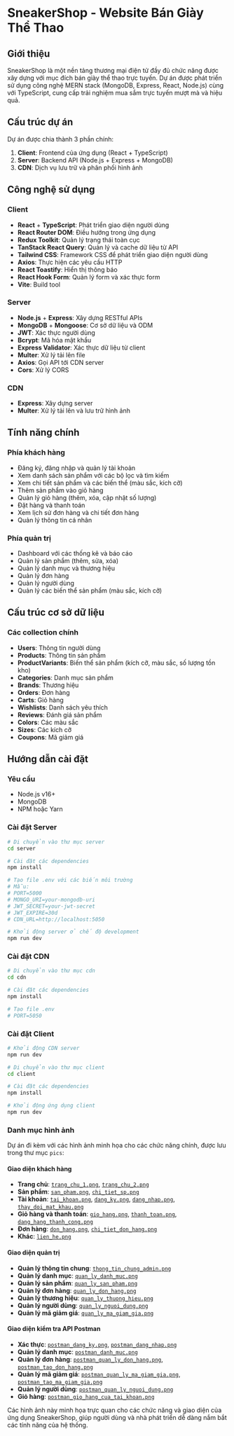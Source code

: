 # SneakerShop - Website Bán Giày Thể Thao

## Giới thiệu

SneakerShop là một nền tảng thương mại điện tử đầy đủ chức năng được xây dựng với mục đích bán giày thể thao trực tuyến. Dự án được phát triển sử dụng công nghệ MERN stack (MongoDB, Express, React, Node.js) cùng với TypeScript, cung cấp trải nghiệm mua sắm trực tuyến mượt mà và hiệu quả.

## Cấu trúc dự án

Dự án được chia thành 3 phần chính:

1. **Client**: Frontend của ứng dụng (React + TypeScript)
2. **Server**: Backend API (Node.js + Express + MongoDB)
3. **CDN**: Dịch vụ lưu trữ và phân phối hình ảnh

## Công nghệ sử dụng

### Client
- **React** + **TypeScript**: Phát triển giao diện người dùng
- **React Router DOM**: Điều hướng trong ứng dụng
- **Redux Toolkit**: Quản lý trạng thái toàn cục
- **TanStack React Query**: Quản lý và cache dữ liệu từ API
- **Tailwind CSS**: Framework CSS để phát triển giao diện người dùng
- **Axios**: Thực hiện các yêu cầu HTTP
- **React Toastify**: Hiển thị thông báo
- **React Hook Form**: Quản lý form và xác thực form
- **Vite**: Build tool

### Server
- **Node.js** + **Express**: Xây dựng RESTful APIs
- **MongoDB** + **Mongoose**: Cơ sở dữ liệu và ODM
- **JWT**: Xác thực người dùng
- **Bcrypt**: Mã hóa mật khẩu
- **Express Validator**: Xác thực dữ liệu từ client
- **Multer**: Xử lý tải lên file
- **Axios**: Gọi API tới CDN server
- **Cors**: Xử lý CORS

### CDN
- **Express**: Xây dựng server
- **Multer**: Xử lý tải lên và lưu trữ hình ảnh

## Tính năng chính

### Phía khách hàng
- Đăng ký, đăng nhập và quản lý tài khoản
- Xem danh sách sản phẩm với các bộ lọc và tìm kiếm
- Xem chi tiết sản phẩm và các biến thể (màu sắc, kích cỡ)
- Thêm sản phẩm vào giỏ hàng
- Quản lý giỏ hàng (thêm, xóa, cập nhật số lượng)
- Đặt hàng và thanh toán
- Xem lịch sử đơn hàng và chi tiết đơn hàng
- Quản lý thông tin cá nhân

### Phía quản trị
- Dashboard với các thống kê và báo cáo
- Quản lý sản phẩm (thêm, sửa, xóa)
- Quản lý danh mục và thương hiệu
- Quản lý đơn hàng
- Quản lý người dùng
- Quản lý các biến thể sản phẩm (màu sắc, kích cỡ)

## Cấu trúc cơ sở dữ liệu

### Các collection chính
- **Users**: Thông tin người dùng
- **Products**: Thông tin sản phẩm
- **ProductVariants**: Biến thể sản phẩm (kích cỡ, màu sắc, số lượng tồn kho)
- **Categories**: Danh mục sản phẩm
- **Brands**: Thương hiệu
- **Orders**: Đơn hàng
- **Carts**: Giỏ hàng
- **Wishlists**: Danh sách yêu thích
- **Reviews**: Đánh giá sản phẩm
- **Colors**: Các màu sắc
- **Sizes**: Các kích cỡ
- **Coupons**: Mã giảm giá

## Hướng dẫn cài đặt

### Yêu cầu
- Node.js v16+
- MongoDB
- NPM hoặc Yarn

### Cài đặt Server
```bash
# Di chuyển vào thư mục server
cd server

# Cài đặt các dependencies
npm install

# Tạo file .env với các biến môi trường
# Mẫu:
# PORT=5000
# MONGO_URI=your-mongodb-uri
# JWT_SECRET=your-jwt-secret
# JWT_EXPIRE=30d
# CDN_URL=http://localhost:5050

# Khởi động server ở chế độ development
npm run dev
```

### Cài đặt CDN
```bash
# Di chuyển vào thư mục cdn
cd cdn

# Cài đặt các dependencies
npm install

# Tạo file .env
# PORT=5050
```

### Cài đặt Client
```bash
# Khởi động CDN server
npm run dev

# Di chuyển vào thư mục client
cd client

# Cài đặt các dependencies
npm install

# Khởi động ứng dụng client
npm run dev
```

### Danh mục hình ảnh

Dự án đi kèm với các hình ảnh minh họa cho các chức năng chính, được lưu trong thư mục `pics`:

#### Giao diện khách hàng
- **Trang chủ**: [`trang_chu_1.png`](./pics/trang_chu_1.png), [`trang_chu_2.png`](./pics/trang_chu_2.png)
- **Sản phẩm**: [`san_pham.png`](./pics/san_pham.png), [`chi_tiet_sp.png`](./pics/chi_tiet_sp.png)
- **Tài khoản**: [`tai_khoan.png`](./pics/tai_khoan.png), [`dang_ky.png`](./pics/dang_ky.png), [`dang_nhap.png`](./pics/dang_nhap.png), [`thay_doi_mat_khau.png`](./pics/thay_doi_mat_khau.png)
- **Giỏ hàng và thanh toán**: [`gio_hang.png`](./pics/gio_hang.png), [`thanh_toan.png`](./pics/thanh_toan.png), [`dang_hang_thanh_cong.png`](./pics/dang_hang_thanh_cong.png)
- **Đơn hàng**: [`don_hang.png`](./pics/don_hang.png), [`chi_tiet_don_hang.png`](./pics/chi_tiet_don_hang.png)
- **Khác**: [`lien_he.png`](./pics/lien_he.png)

#### Giao diện quản trị
- **Quản lý thông tin chung**: [`thong_tin_chung_admin.png`](./pics/thong_tin_chung_admin.png)
- **Quản lý danh mục**: [`quan_ly_danh_muc.png`](./pics/quan_ly_danh_muc.png)
- **Quản lý sản phẩm**: [`quan_ly_san_pham.png`](./pics/quan_ly_san_pham.png)
- **Quản lý đơn hàng**: [`quan_ly_don_hang.png`](./pics/quan_ly_don_hang.png)
- **Quản lý thương hiệu**: [`quan_ly_thuong_hieu.png`](./pics/quan_ly_thuong_hieu.png)
- **Quản lý người dùng**: [`quan_ly_nguoi_dung.png`](./pics/quan_ly_nguoi_dung.png)
- **Quản lý mã giảm giá**: [`quan_ly_ma_giam_gia.png`](./pics/quan_ly_ma_giam_gia.png)

#### Giao diện kiểm tra API Postman
- **Xác thực**: [`postman_dang_ky.png`](./pics/postman/postman_dang_ky.png), [`postman_dang_nhap.png`](./pics/postman/postman_dang_nhap.png)
- **Quản lý danh mục**: [`postman_danh_muc.png`](./pics/postman/postman_danh_muc.png)
- **Quản lý đơn hàng**: [`postman_quan_ly_don_hang.png`](./pics/postman/postman_quan_ly_don_hang.png), [`postman_tao_don_hang.png`](./pics/postman/postman_tao_don_hang.png)
- **Quản lý mã giảm giá**: [`postman_quan_ly_ma_giam_gia.png`](./pics/postman/postman_quan_ly_ma_giam_gia.png), [`postman_tao_ma_giam_gia.png`](./pics/postman/postman_tao_ma_giam_gia.png)
- **Quản lý người dùng**: [`postman_quan_ly_nguoi_dung.png`](./pics/postman/postman_quan_ly_nguoi_dung.png)
- **Giỏ hàng**: [`postman_gio_hang_cua_tai_khoan.png`](./pics/postman/postman_gio_hang_cua_tai_khoan.png)


Các hình ảnh này minh họa trực quan cho các chức năng và giao diện của ứng dụng SneakerShop, giúp người dùng và nhà phát triển dễ dàng nắm bắt các tính năng của hệ thống.
